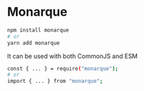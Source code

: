 # Monarque

```sh
npm install monarque
# or
yarn add monarque
```

It can be used with both CommonJS and ESM

```sh
const { ... } = require("monarque");
# or
import { ... } from "monarque";
```